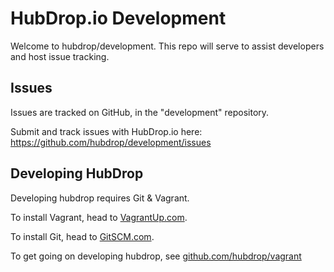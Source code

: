 HubDrop.io Development
======================

Welcome to hubdrop/development. This repo will serve to assist developers and 
host issue tracking.

Issues
------
Issues are tracked on GitHub, in the "development" repository.

Submit and track issues with HubDrop.io here: https://github.com/hubdrop/development/issues

Developing HubDrop
------------------

Developing hubdrop requires Git & Vagrant.  

To install Vagrant, head to [VagrantUp.com](http://www.vagrantup.com/downloads).

To install Git, head to [GitSCM.com](http://www.gitscm.com).

To get going on developing hubdrop, see [github.com/hubdrop/vagrant](http://github.com/hubdrop/vagrant)
